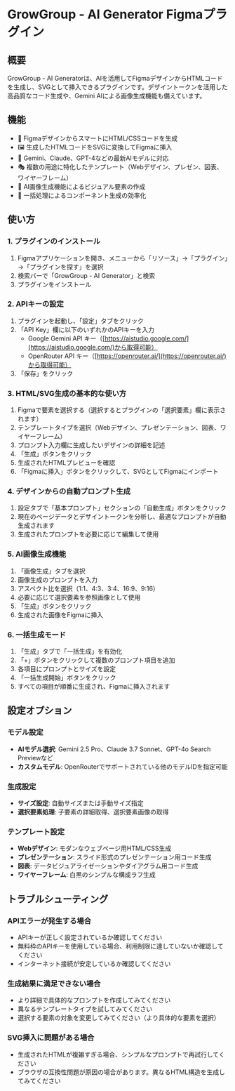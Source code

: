 # GrowGroup - AI Generator Figmaプラグイン

## 概要
GrowGroup - AI Generatorは、AIを活用してFigmaデザインからHTMLコードを生成し、SVGとして挿入できるプラグインです。デザイントークンを活用した高品質なコード生成や、Gemini AIによる画像生成機能も備えています。

## 機能
- 🎨 FigmaデザインからスマートにHTML/CSSコードを生成
- 🖼️ 生成したHTMLコードをSVGに変換してFigmaに挿入
- 🤖 Gemini、Claude、GPT-4などの最新AIモデルに対応
- 🎭 複数の用途に特化したテンプレート（Webデザイン、プレゼン、図表、ワイヤーフレーム）
- 🌄 AI画像生成機能によるビジュアル要素の作成
- 🔄 一括処理によるコンポーネント生成の効率化

## 使い方

### 1. プラグインのインストール
1. Figmaアプリケーションを開き、メニューから「リソース」→「プラグイン」→「プラグインを探す」を選択
2. 検索バーで「GrowGroup - AI Generator」と検索
3. プラグインをインストール

### 2. APIキーの設定
1. プラグインを起動し、「設定」タブをクリック
2. 「API Key」欄に以下のいずれかのAPIキーを入力
   - Google Gemini API キー（[https://aistudio.google.com/](https://aistudio.google.com/)から取得可能）
   - OpenRouter API キー（[https://openrouter.ai/](https://openrouter.ai/)から取得可能）
3. 「保存」をクリック

### 3. HTML/SVG生成の基本的な使い方
1. Figmaで要素を選択する（選択するとプラグインの「選択要素」欄に表示されます）
2. テンプレートタイプを選択（Webデザイン、プレゼンテーション、図表、ワイヤーフレーム）
3. プロンプト入力欄に生成したいデザインの詳細を記述
4. 「生成」ボタンをクリック
5. 生成されたHTMLプレビューを確認
6. 「Figmaに挿入」ボタンをクリックして、SVGとしてFigmaにインポート

### 4. デザインからの自動プロンプト生成
1. 設定タブで「基本プロンプト」セクションの「自動生成」ボタンをクリック
2. 現在のページデータとデザイントークンを分析し、最適なプロンプトが自動生成されます
3. 生成されたプロンプトを必要に応じて編集して使用

### 5. AI画像生成機能
1. 「画像生成」タブを選択
2. 画像生成のプロンプトを入力
3. アスペクト比を選択（1:1、4:3、3:4、16:9、9:16）
4. 必要に応じて選択要素を参照画像として使用
5. 「生成」ボタンをクリック
6. 生成された画像をFigmaに挿入

### 6. 一括生成モード
1. 「生成」タブで「一括生成」を有効化
2. 「+」ボタンをクリックして複数のプロンプト項目を追加
3. 各項目にプロンプトとサイズを設定
4. 「一括生成開始」ボタンをクリック
5. すべての項目が順番に生成され、Figmaに挿入されます

## 設定オプション

### モデル設定
- **AIモデル選択**: Gemini 2.5 Pro、Claude 3.7 Sonnet、GPT-4o Search Previewなど
- **カスタムモデル**: OpenRouterでサポートされている他のモデルIDを指定可能

### 生成設定
- **サイズ設定**: 自動サイズまたは手動サイズ指定
- **選択要素処理**: 子要素の詳細取得、選択要素画像の取得

### テンプレート設定
- **Webデザイン**: モダンなウェブページ用HTML/CSS生成
- **プレゼンテーション**: スライド形式のプレゼンテーション用コード生成
- **図表**: データビジュアライゼーションやダイアグラム用コード生成
- **ワイヤーフレーム**: 白黒のシンプルな構成ラフ生成

## トラブルシューティング

### APIエラーが発生する場合
- APIキーが正しく設定されているか確認してください
- 無料枠のAPIキーを使用している場合、利用制限に達していないか確認してください
- インターネット接続が安定しているか確認してください

### 生成結果に満足できない場合
- より詳細で具体的なプロンプトを作成してみてください
- 異なるテンプレートタイプを試してみてください
- 選択する要素の対象を変更してみてください（より具体的な要素を選択）

### SVG挿入に問題がある場合
- 生成されたHTMLが複雑すぎる場合、シンプルなプロンプトで再試行してください
- ブラウザの互換性問題が原因の場合があります。異なるHTML構造を生成してみてください
